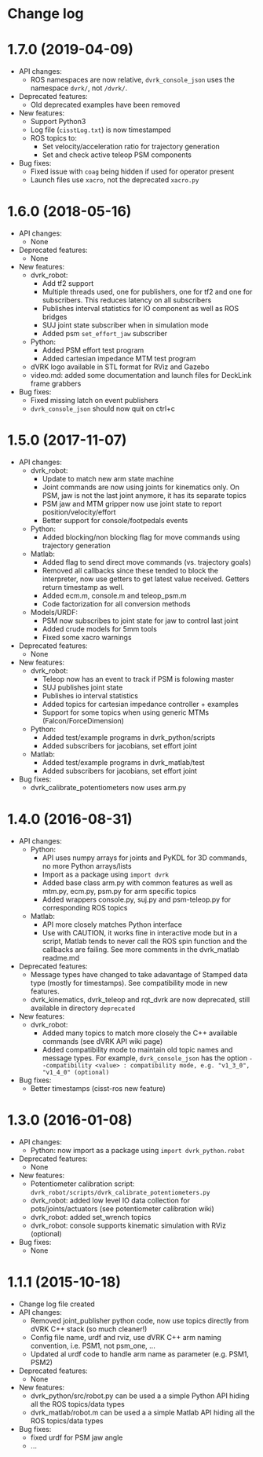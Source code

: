 Change log
==========

1.7.0 (2019-04-09)
==================

* API changes:
  * ROS namespaces are now relative, `dvrk_console_json` uses the namespace `dvrk/`, not `/dvrk/`.
* Deprecated features:
  * Old deprecated examples have been removed
* New features:
  * Support Python3
  * Log file (`cisstLog.txt`) is now timestamped
  * ROS topics to:
    * Set velocity/acceleration ratio for trajectory generation
    * Set and check active teleop PSM components
* Bug fixes:
  * Fixed issue with `coag` being hidden if used for operator present
  * Launch files use `xacro`, not the deprecated `xacro.py`

1.6.0 (2018-05-16)
==================

* API changes:
  * None
* Deprecated features:
  * None
* New features:
  * dvrk_robot:
    * Add tf2 support
    * Multiple threads used, one for publishers, one for tf2 and one for subscribers.  This reduces latency on all subscribers
    * Publishes interval statistics for IO component as well as ROS bridges
    * SUJ joint state subscriber when in simulation mode
    * Added psm `set_effort_jaw` subscriber
  * Python:
    * Added PSM effort test program
    * Added cartesian impedance MTM test program
  * dVRK logo available in STL format for RViz and Gazebo
  * video.md: added some documentation and launch files for DeckLink frame grabbers
* Bug fixes:
  * Fixed missing latch on event publishers
  * `dvrk_console_json` should now quit on ctrl+c


1.5.0 (2017-11-07)
==================

* API changes:
  * dvrk_robot:
    * Update to match new arm state machine
    * Joint commands are now using joints for kinematics only.  On PSM, jaw is not the last joint anymore, it has its separate topics
    * PSM jaw and MTM gripper now use joint state to report position/velocity/effort
    * Better support for console/footpedals events
  * Python:
    * Added blocking/non blocking flag for move commands using trajectory generation
  * Matlab:
    * Added flag to send direct move commands (vs. trajectory goals)
    * Removed all callbacks since these tended to block the interpreter, now use getters to get latest value received.  Getters return timestamp as well.
    * Added ecm.m, console.m and teleop_psm.m
    * Code factorization for all conversion methods
  * Models/URDF:
    * PSM now subscribes to joint state for jaw to control last joint
    * Added crude models for 5mm tools
    * Fixed some xacro warnings
* Deprecated features:
  * None
* New features:
  * dvrk_robot:
    * Teleop now has an event to track if PSM is folowing master
    * SUJ publishes joint state
    * Publishes io interval statistics
    * Added topics for cartesian impedance controller + examples
    * Support for some topics when using generic MTMs (Falcon/ForceDimension)
  * Python:
    * Added test/example programs in dvrk_python/scripts
    * Added subscribers for jacobians, set effort joint
  * Matlab:
    * Added test/example programs in dvrk_matlab/test
    * Added subscribers for jacobians, set effort joint
* Bug fixes:
  * dvrk_calibrate_potentiometers now uses arm.py


1.4.0 (2016-08-31)
==================

* API changes:
  * Python:
    * API uses numpy arrays for joints and PyKDL for 3D commands, no more Python arrays/lists
    * Import as a package using `import dvrk`
    * Added base class arm.py with common features as well as mtm.py, ecm.py, psm.py for arm specific topics
    * Added wrappers console.py, suj.py and psm-teleop.py for corresponding ROS topics
  * Matlab:
    * API more closely matches Python interface
    * Use with CAUTION, it works fine in interactive mode but in a script, Matlab tends to never call the ROS spin function and the callbacks are failing.  See more comments in the dvrk_matlab readme.md
* Deprecated features:
  * Message types have changed to take adavantage of Stamped data type (mostly for timestamps).  See compatibility mode in new features.
  * dvrk_kinematics, dvrk_teleop and rqt_dvrk are now deprecated, still available in directory `deprecated`
* New features:
  * dvrk_robot:
    * Added many topics to match more closely the C++ available commands (see dVRK API wiki page)
    * Added compatibility mode to maintain old topic names and message types.  For example, `dvrk_console_json` has the option `--compatibility <value> : compatibility mode, e.g. "v1_3_0", "v1_4_0" (optional)`
* Bug fixes:
  * Better timestamps (cisst-ros new feature)

1.3.0 (2016-01-08)
==================

* API changes:
  * Python: now import as a package using `import dvrk_python.robot`
* Deprecated features:
  * None
* New features:
  * Potentiometer calibration script: `dvrk_robot/scripts/dvrk_calibrate_potentiometers.py`
  * dvrk_robot: added low level IO data collection for pots/joints/actuators (see potentiometer calibration wiki)
  * dvrk_robot: added set_wrench topics
  * dvrk_robot: console supports kinematic simulation with RViz (optional)
* Bug fixes:
  * None

1.1.1 (2015-10-18)
==================

* Change log file created
* API changes:
  * Removed joint_publisher python code, now use topics directly from dVRK C++ stack (so much cleaner!)
  * Config file name, urdf and rviz, use dVRK C++ arm naming convention, i.e. PSM1, not psm_one, ...
  * Updated al urdf code to handle arm name as parameter (e.g. PSM1, PSM2)
* Deprecated features:
  * None
* New features:
  * dvrk_python/src/robot.py can be used a a simple Python API hiding all the ROS topics/data types
  * dvrk_matlab/robot.m can be used a a simple Matlab API hiding all the ROS topics/data types
* Bug fixes:
  * fixed urdf for PSM jaw angle
  * ...

